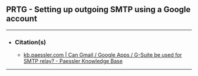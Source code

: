 <!-- https://github.com/mcavallo-git/Coding/blob/main/prtg/PRTG%20-%20Setting%20up%20outgoing%20SMTP%20using%20a%20Google%20account.md -->

## PRTG - Setting up outgoing SMTP using a Google account

***

- ### Citation(s)
  - [kb.paessler.com | Can Gmail / Google Apps / G-Suite be used for SMTP relay? - Paessler Knowledge Base](https://kb.paessler.com/en/topic/2823-can-gmail-google-apps-g-suite-be-used-for-smtp-relay)

***
